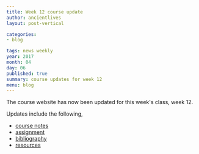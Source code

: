 ```yaml
---
title: Week 12 course update
author: ancientlives
layout: post-vertical

categories:
- blog

tags: news weekly
year: 2017
month: 04
day: 06
published: true
summary: course updates for week 12
menu: blog
---
```


The course website has now been updated for this week's class, week 12.

Updates include the following,

* [course notes](/notes)
* [assignment](/assignments)
* [bibliography](/bibliography)
* [resources](/links)
